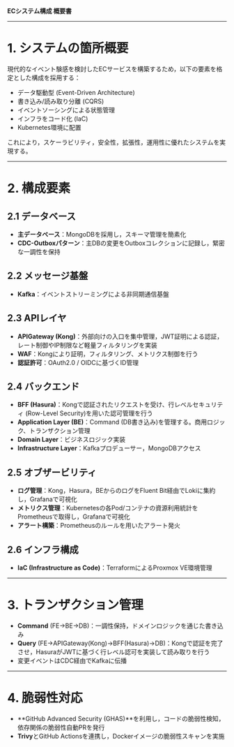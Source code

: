 **ECシステム構成 概要書**

---

# 1. システムの箇所概要

現代的なイベント験感を検討したECサービスを構築するため，以下の要素を格定とした構成を採用する：

- データ駆動型 (Event-Driven Architecture)
- 書き込み/読み取り分離 (CQRS)
- イベントソーシングによる状態管理
- インフラをコード化 (IaC)
- Kubernetes環境に配置

これにより，スケーラビリティ，安全性，拡張性，運用性に優れたシステムを実現する。

---

# 2. 構成要素

## 2.1 データベース
- **主データベース**：MongoDBを採用し，スキーマ管理を簡素化
- **CDC-Outboxパターン**：主DBの変更をOutboxコレクションに記録し，緊密な一調性を保持

## 2.2 メッセージ基盤
- **Kafka**：イベントストリーミングによる非同期通信基盤

## 2.3 APIレイヤ
- **APIGateway (Kong)**：外部向けの入口を集中管理，JWT証明による認証，レート制御やIP制限など軽量フィルタリングを実装
- **WAF**：Kongにより証明，フィルタリング、メトリクス制御を行う
- **認証許可**：OAuth2.0 / OIDCに基づくID管理

## 2.4 バックエンド
- **BFF (Hasura)**：Kongで認証されたリクエストを受け、行レベルセキュリティ (Row-Level Security)を用いた認可管理を行う
- **Application Layer (BE)**：Command (DB書き込み)を管理する。商用ロジック、トランザクション管理
- **Domain Layer**：ビジネスロジック実装
- **Infrastructure Layer**：Kafkaプロデューサー，MongoDBアクセス

## 2.5 オブザービリティ
- **ログ管理**：Kong，Hasura，BEからのログをFluent Bit経由でLokiに集約し，Grafanaで可視化
- **メトリクス管理**：Kubernetesの各Pod/コンテナの資源利用統計をPrometheusで取得し，Grafanaで可視化
- **アラート構築**：Prometheusのルールを用いたアラート発火

## 2.6 インフラ構成
- **IaC (Infrastructure as Code)**：TerraformによるProxmox VE環境管理

---

# 3. トランザクション管理
- **Command** (FE→BE→DB)：一調性保持，ドメインロジックを通じた書き込み
- **Query** (FE→APIGateway(Kong)→BFF(Hasura)→DB)：Kongで認証を完了させ，HasuraがJWTに基づく行レベル認可を実装して読み取りを行う
- 変更イベントはCDC経由でKafkaに伝播

---

# 4. 脆弱性対応
- **GitHub Advanced Security (GHAS)**を利用し，コードの脆弱性検知，依存関係の脆弱性自動PRを発行
- **Trivy**とGitHub Actionsを連携し，Dockerイメージの脆弱性スキャンを実施

